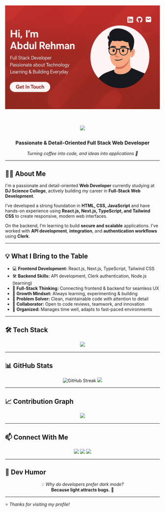 <p align="center">
  <img src="https://raw.githubusercontent.com/AbdulRehman817/AbdulRehman817/main/userBanner.png" alt="Banner" />
</p>

<!-- Typing Animation -->
<h1 align="center">
  <img src="https://readme-typing-svg.herokuapp.com?size=30&duration=4000&color=0E9F6E&center=true&vCenter=true&width=600&lines=Hi+%F0%9F%91%8B%2C+I'm+Abdul+Rehman;Full+Stack+Web+Developer;React.js+%7C+Next.js+%7C+Node.js;Always+Learning+%F0%9F%8E%93" />
</h1>

<h3 align="center">Passionate & Detail-Oriented Full Stack Web Developer</h3>
<p align="center"> <em>Turning coffee into code, and ideas into applications 🚀</em> </p> 

---

## 👨‍💻 About Me

I'm a passionate and detail-oriented **Web Developer** currently studying at **DJ Science College**, actively building my career in **Full-Stack Web Development**.

I’ve developed a strong foundation in **HTML, CSS, JavaScript** and have hands-on experience using **React.js, Next.js, TypeScript, and Tailwind CSS** to create responsive, modern web interfaces.

On the backend, I’m learning to build **secure and scalable** applications. I've worked with **API development**, **integration**, and **authentication workflows** using **Clerk**.


---

## 💡 What I Bring to the Table 
- 💻 **Frontend Development:** React.js, Next.js, TypeScript, Tailwind CSS
- 🛠️ **Backend Skills:** API development, Clerk authentication, Node.js (learning)
- 🔄 **Full-Stack Thinking:** Connecting frontend & backend for seamless UX
- 🧠 **Growth Mindset:** Always learning, experimenting & building
- 🧩 **Problem Solver:** Clean, maintainable code with attention to detail
- 🤝 **Collaborator:** Open to code reviews, teamwork, and innovation
- 📅 **Organized:** Manages time well, adapts to fast-paced environments

---

## 🛠 Tech Stack
<p align="center">
  <img src="https://skillicons.dev/icons?i=html,css,js,typescript,react,nextjs,tailwind,nodejs,express,mongodb,firebase,git,github,vscode" />
</p>

---
## 📊 GitHub Stats
<p align="center">
<!--     <img src="https://github-readme-streak-stats.vercel.app?user=AbdulRehman817&theme=tokyonight&hide_border=true" height="165"/> -->
<img src="https://git-hub-streak-stats.vercel.app?user=AbdulRehman817&theme=tokyonight" alt="GitHub Streak" height="165"/>
    <img src="https://github-readme-stats.vercel.app/api?username=AbdulRehman817&show_icons=true&theme=tokyonight" height="165"/>
  </a>
</p>


---

## 📈 Contribution Graph
<p align="center">
  <img src="https://github-readme-activity-graph.vercel.app/graph?username=AbdulRehman817&theme=github-dark" />
</p>

---

## 📫 Connect With Me
<p align="center">
  <a href="https://linkedin.com/in/abdul-rehman-7aa108328" target="_blank"><img src="https://skillicons.dev/icons?i=linkedin" /></a>
  <a href="mailto:abdulrehmanbey1718@gmail.com"><img src="https://skillicons.dev/icons?i=gmail" /></a>
  <a href="https://github.com/AbdulRehmanBey"><img src="https://skillicons.dev/icons?i=github" /></a>
</p>

---

## 🐛 Dev Humor
<p align="center">
  💡 <i>Why do developers prefer dark mode?</i><br>
  <b>Because light attracts bugs.</b> 🐞
</p>

---
⭐️ *Thanks for visiting my profile!*
